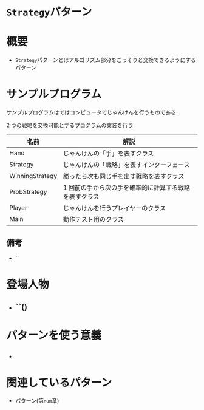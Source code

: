 # `Strategy`パターン

# 概要

- `Strategy`パターンとはアルゴリズム部分をごっそりと交換できるようにするパターン

# サンプルプログラム

サンプルプログラムはではコンピュータでじゃんけんを行うものである.

2 つの戦略を交換可能とするプログラムの実装を行う

| 名前            | 解説                                                   |
| --------------- | ------------------------------------------------------ |
| Hand            | じゃんけんの「手」を表すクラス                         |
| Strategy        | じゃんけんの「戦略」を表すインターフェース             |
| WinningStrategy | 勝ったら次も同じ手を出す戦略を表すクラス               |
| ProbStrategy    | 1 回前の手から次の手を確率的に計算する戦略を表すクラス |
| Player          | じゃんけんを行うプレイヤーのクラス                     |
| Main            | 動作テスト用のクラス                                   |

## 備考

- ``

# 登場人物

- ## ``()

# パターンを使う意義

##

-

# 関連しているパターン

- パターン(第`num`章)
